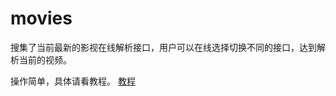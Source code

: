 # movies

搜集了当前最新的影视在线解析接口，用户可以在线选择切换不同的接口，达到解析当前的视频。

操作简单，具体请看教程。
<a href="http://a1.qpic.cn/psc?/V53i6CBe1MDDya0UC8ez2apHRf2y0tyE/ruAMsa53pVQWN7FLK88i5k49m9ani8c9Nw11qMPWo2bcuyQdOXWbh4QpZo6A1cGaHrOPNxWbeLBWZvf*fukv*nwbBEqACU33PmukZw*gokI!/b&ek=1&kp=1&pt=0&bo=bwXnAwAAAAADR.w!&tl=1&vuin=2211207925&tm=1609225200&sce=60-2-2&rf=viewer_4">教程</a>
